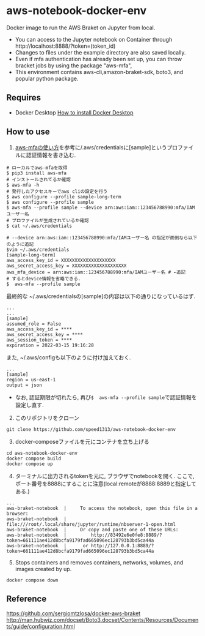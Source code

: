 # aws-notebook-docker-env
Docker image to run the AWS Braket on Jupyter from local.

- You can access to the Jupyter notebook on Container through http://localhost:8888/?token=(token_id)
- Changes to files under the example directory are also saved locally.
- Even if mfa authentication has already been set up, you can throw bracket jobs by using the package "aws-mfa",
- This environment contains aws-cli,amazon-braket-sdk, boto3, and popular python package.


## Requires
- Docker Desktop [How to install Docker Desktop](https://docs.docker.com/get-docker/)


## How to use
1. [aws-mfaの使い方](https://qiita.com/ogady/items/c17ffe8f7c8e15b15f77)を参考に/.aws/credentialsに[sample]というプロファイルに認証情報を書き込む.

```
# ローカルでaws-mfaを取得
$ pip3 install aws-mfa
# インストールされてるか確認
$ aws-mfa -h
# 発行したアクセスキーでaws cliの設定を行う
$ aws configure --profile sample-long-term
$ aws configure --profile sample
$ aws-mfa --profile sample --device arn:aws:iam::123456788990:mfa/IAMユーザー名
# プロファイルが生成されているか確認
$ cat ~/.aws/credentials

# --device arn:aws:iam::123456788990:mfa/IAMユーザー名 の指定が面倒なら以下のように追記
$vim ~/.aws/credentials
[sample-long-term]
aws_access_key_id = XXXXXXXXXXXXXXXXXXXX
aws_secret_access_key = XXXXXXXXXXXXXXXXXXXX
aws_mfa_device = arn:aws:iam::123456788990:mfa/IAMユーザー名 # ←追記
# するとdevice情報を省略できる.
$  aws-mfa --profile sample

```
最終的な
~/.aws/credentialsの[sample]の内容は以下の通りになっているはず.
``` ~/.aws/credentials
...
...
[sample]
assumed_role = False
aws_access_key_id = ****
aws_secret_access_key = ****
aws_session_token = ****
expiration = 2022-03-15 19:16:28
```
また, ~/.aws/configも以下のように付け加えておく.
```~/.aws/config
...
[sample]
region = us-east-1
output = json
```

- なお, 認証期限が切れたら, 再び```$  aws-mfa --profile sample```で認証情報を設定し直す.


2. このリポジトリをクローン
```
git clone https://github.com/speed1313/aws-notebook-docker-env
```

3. docker-composeファイルを元にコンテナを立ち上げる
```
cd aws-notebook-docker-env
docker compose build
docker compose up
```

4. ターミナルに出力されるtokenを元に, ブラウザでnotebookを開く. ここで, ポート番号を8888にすることに注意(local:remoteが8888:8889と指定してある.)
```
...
aws-braket-notebook  |     To access the notebook, open this file in a browser:
aws-braket-notebook  |         file:///root/.local/share/jupyter/runtime/nbserver-1-open.html
aws-braket-notebook  |     Or copy and paste one of these URLs:
aws-braket-notebook  |         http://83492e6e0fe8:8889/?token=661111ae412d8bcfa9179fad665096ec128793b3bd5ca44a
aws-braket-notebook  |      or http://127.0.0.1:8889/?token=661111ae412d8bcfa9179fad665096ec128793b3bd5ca44a

```

5. Stops containers and removes containers, networks, volumes, and images created by up.
```
docker compose down
```

## Reference
https://github.com/sergiomtzlosa/docker-aws-braket
http://man.hubwiz.com/docset/Boto3.docset/Contents/Resources/Documents/guide/configuration.html
